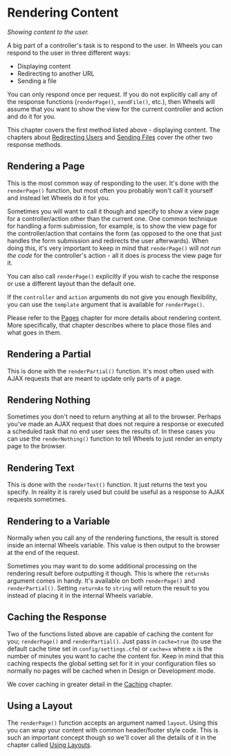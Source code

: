 # Rendering Content

*Showing content to the user.*

A big part of a controller's task is to respond to the user. In Wheels you can respond to the user in
three different ways:

  * Displaying content
  * Redirecting to another URL
  * Sending a file

You can only respond once per request. If you do not explicitly call any of the response functions
(`renderPage()`, `sendFile()`, etc.), then Wheels will assume that you want to show the view for the
current controller and action and do it for you.

This chapter covers the first method listed above - displaying content. The chapters about
[Redirecting Users][1] and [Sending Files][2] cover the other two response methods.

## Rendering a Page

This is the most common way of responding to the user. It's done with the `renderPage()` function, but
most often you probably won't call it yourself and instead let Wheels do it for you.

Sometimes you will want to call it though and specify to show a view page for a controller/action other
than the current one. One common technique for handling a form submission, for example, is to show the
view page for the controller/action that contains the form (as opposed to the one that just handles the
form submission and redirects the user afterwards). When doing this, it's very important to keep in mind
that `renderPage()` will *not run the code* for the controller's action - all it does is process the
view page for it.

You can also call `renderPage()` explicitly if you wish to cache the response or use a different layout
than the default one.

If the `controller` and `action` arguments do not give you enough flexibility, you can use the `template`
argument that is available for `renderPage()`.

Please refer to the [Pages][3] chapter for more details about rendering content. More specifically, that
chapter describes where to place those files and what goes in them.

## Rendering a Partial

This is done with the `renderPartial()` function. It's most often used with AJAX requests that are meant
to update only parts of a page.

## Rendering Nothing

Sometimes you don't need to return anything at all to the browser. Perhaps you've made an AJAX request
that does not require a response or executed a scheduled task that no end user sees the results of. In
these cases you can use the `renderNothing()` function to tell Wheels to just render an empty page to
the browser.

## Rendering Text

This is done with the `renderText()` function. It just returns the text you specify. In reality it is
rarely used but could be useful as a response to AJAX requests sometimes.

## Rendering to a Variable

Normally when you call any of the rendering functions, the result is stored inside an internal Wheels
variable. This value is then output to the browser at the end of the request.

Sometimes you may want to do some additional processing on the rendering result before outputting it
though. This is where the `returnAs` argument comes in handy. It's available on both `renderPage()` and
`renderPartial()`. Setting `returnAs` to `string` will return the result to you instead of placing it in
the internal Wheels variable.

## Caching the Response

Two of the functions listed above are capable of caching the content for you; `renderPage()` and
`renderPartial()`. Just pass in `cache=true` (to use the default cache time set in `config/settings.cfm`)
or `cache=x` where `x` is the number of minutes you want to cache the content for. Keep in mind that
this caching respects the global setting set for it in your configuration files so normally no pages
will be cached when in Design or Development mode.

We cover caching in greater detail in the [Caching][4] chapter.

## Using a Layout

The `renderPage()` function accepts an argument named `layout`. Using this you can wrap your content
with common header/footer style code. This is such an important concept though so we'll cover all the
details of it in the chapter called [Using Layouts][5].

[1]: 03%20Redirecting%20Users.md
[2]: 04%20Sending%20Files.md
[3]: ../05%20Displaying%20Views%20to%20Users/01%20Pages.md
[4]: 14%20Caching.md
[5]: ../05%20Displaying%20Views%20to%20Users/04%20Using%20Layouts.md